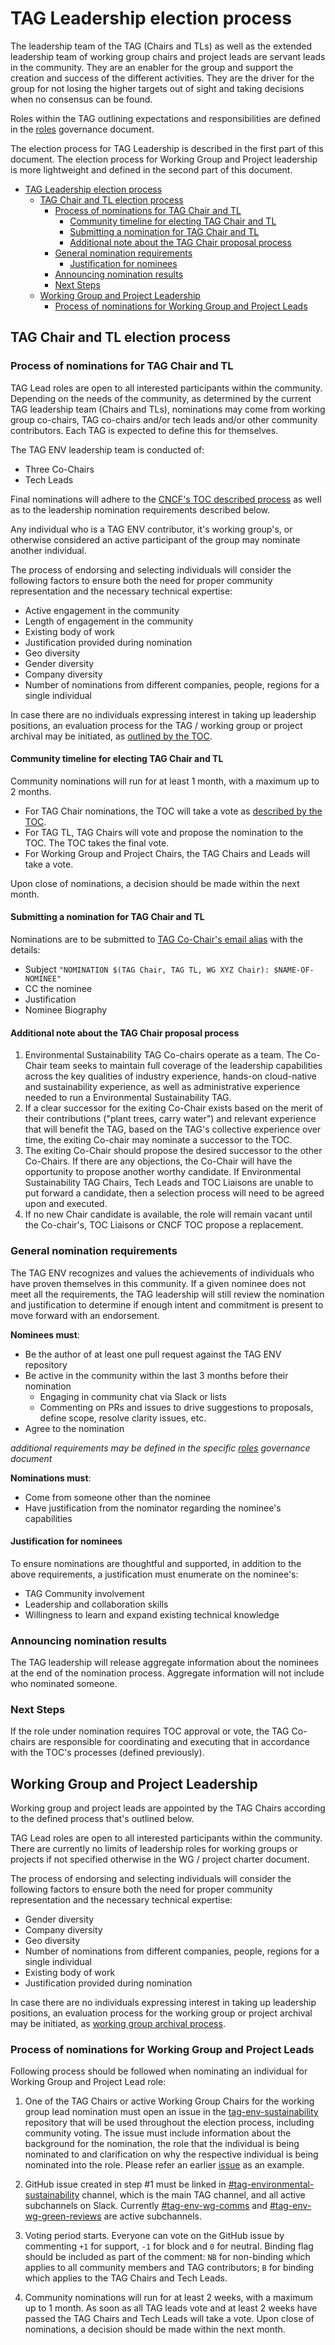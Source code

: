 # TAG Leadership election process

The leadership team of the TAG (Chairs and TLs) as well as the extended leadership team of working group chairs and project leads are servant leads in the community.
They are an enabler for the group and support the creation and success of the different activities.
They are the driver for the group for not losing the higher targets out of sight and taking decisions when no consensus can be found.

Roles within the TAG outlining expectations and responsibilities are defined in the [roles](roles.md) governance document.

The election process for TAG Leadership is described in the first part of this document.
The election process for Working Group and Project leadership is more lightweight and defined in the second part of this document.

- [TAG Leadership election process](#tag-leadership-election-process)
  - [TAG Chair and TL election process](#tag-chair-and-tl-election-process)
    - [Process of nominations for TAG Chair and TL](#process-of-nominations-for-tag-chair-and-tl)
      - [Community timeline for electing TAG Chair and TL](#community-timeline-for-electing-tag-chair-and-tl)
      - [Submitting a nomination for TAG Chair and TL](#submitting-a-nomination-for-tag-chair-and-tl)
      - [Additional note about the TAG Chair proposal process](#additional-note-about-the-tag-chair-proposal-process)
    - [General nomination requirements](#general-nomination-requirements)
      - [Justification for nominees](#justification-for-nominees)
    - [Announcing nomination results](#announcing-nomination-results)
    - [Next Steps](#next-steps)
  - [Working Group and Project Leadership](#working-group-and-project-leadership)
    - [Process of nominations for Working Group and Project Leads](#process-of-nominations-for-working-group-and-project-leads)

## TAG Chair and TL election process

### Process of nominations for TAG Chair and TL

TAG Lead roles are open to all interested participants within the community.
Depending on the needs of the community, as determined by the current TAG leadership team (Chairs and TLs), nominations may come from working group co-chairs, TAG co-chairs and/or tech leads and/or other community contributors. Each TAG is expected to define this for themselves.

The TAG ENV leadership team is conducted of:

* Three Co-Chairs
* Tech Leads

Final nominations will adhere to the [CNCF's TOC described process](https://github.com/cncf/toc/blob/main/tags/cncf-tags.md#elections) as well as to the leadership nomination requirements described below.

Any individual who is a TAG ENV contributor, it's working group's, or otherwise considered an active participant of the group may nominate another individual.

The process of endorsing and selecting individuals will consider the following factors to ensure both the need for proper community representation and the necessary technical expertise:

* Active engagement in the community
* Length of engagement in the community
* Existing body of work
* Justification provided during nomination
* Geo diversity
* Gender diversity
* Company diversity
* Number of nominations from different companies, people, regions for a single individual

In case there are no individuals expressing interest in taking up leadership positions, an evaluation process for the TAG / working group or project archival may be initiated, as [outlined by the TOC](https://github.com/cncf/toc/blob/main/tags/cncf-tags.md#retirement).

#### Community timeline for electing TAG Chair and TL

Community nominations will run for at least 1 month, with a maximum up to 2 months.

* For TAG Chair nominations, the TOC will take a vote as [described by the TOC](https://github.com/cncf/toc/blob/main/tags/cncf-tags.md#elections).
* For TAG TL, TAG Chairs will vote and propose the nomination to the TOC. The TOC takes the final vote.
* For Working Group and Project Chairs, the TAG Chairs and Leads will take a vote.

Upon close of nominations, a decision should be made within the next month.

#### Submitting a nomination for TAG Chair and TL

Nominations are to be submitted to [TAG Co-Chair's email alias](mailto:cncf-tag-env-sus-chairs@lists.cncf.io) with the details:

* Subject `"NOMINATION $(TAG Chair, TAG TL, WG XYZ Chair): $NAME-OF-NOMINEE"`
* CC the nominee
* Justification
* Nominee Biography

#### Additional note about the TAG Chair proposal process

1. Environmental Sustainability TAG Co-chairs operate as a team. The Co-Chair team seeks to maintain full coverage of the leadership capabilities across the key qualities of industry experience, hands-on cloud-native and sustainability experience, as well as administrative experience needed to run a Environmental Sustainability TAG.
2. If a clear successor for the exiting Co-Chair exists based on the merit of their contributions ("plant trees, carry water") and relevant experience that will benefit the TAG, based on the TAG's collective experience over time, the exiting Co-chair may nominate a successor to the TOC.
3. The exiting Co-Chair should propose the desired successor to the other Co-Chairs. If there are any objections, the Co-Chair will have the opportunity to propose another worthy candidate. If Environmental Sustainability TAG Chairs, Tech Leads and TOC Liaisons are unable to put forward a candidate, then a selection process will need to be agreed upon and executed.
4. If no new Chair candidate is available, the role will remain vacant until the Co-chair's, TOC Liaisons or CNCF TOC propose a replacement.

### General nomination requirements

The TAG ENV recognizes and values the achievements of individuals who have proven themselves in this community.
If a given nominee does not meet all the requirements, the TAG leadership will still review the nomination and justification to determine if enough intent and commitment is present to move forward with an endorsement.

**Nominees must**:

* Be the author of at least one pull request against the TAG ENV repository
* Be active in the community within the last 3 months before their nomination
  * Engaging in community chat via Slack or lists
  * Commenting on PRs and issues to drive suggestions to proposals, define scope, resolve clarity issues, etc.
* Agree to the nomination

*additional requirements may be defined in the specific [roles](roles.md) governance document*

**Nominations must**:

* Come from someone other than the nominee
* Have justification from the nominator regarding the nominee's capabilities

#### Justification for nominees

To ensure nominations are thoughtful and supported, in addition to the above requirements, a justification must enumerate on the nominee's:

* TAG Community involvement
* Leadership and collaboration skills
* Willingness to learn and expand existing technical knowledge

### Announcing nomination results

The TAG leadership will release aggregate information about the nominees at the end of the nomination process. Aggregate information will not include who nominated someone.

### Next Steps

If the role under nomination requires TOC approval or vote, the TAG Co-chairs are responsible for coordinating and executing that in accordance with the TOC's processes (defined previously).

## Working Group and Project Leadership

Working group and project leads are appointed by the TAG Chairs according to the defined process that's outlined below.

TAG Lead roles are open to all interested participants within the community.
There are currently no limits of leadership roles for working groups or projects if not specified otherwise in the WG / project charter document.

The process of endorsing and selecting individuals will consider the following factors to ensure both the need for proper community representation and the necessary technical expertise:

* Gender diversity
* Company diversity
* Geo diversity
* Number of nominations from different companies, people, regions for a single individual
* Existing body of work
* Justification provided during nomination

In case there are no individuals expressing interest in taking up leadership positions, an evaluation process for the working group or project archival may be initiated, as [working group archival process](project-formation.md).

### Process of nominations for Working Group and Project Leads

Following process should be followed when nominating an individual for Working Group and Project Lead role:

1. One of the TAG Chairs or active Working Group Chairs for the working group lead nomination must open an issue in the [tag-env-sustainability](https://github.com/cncf/tag-env-sustainability/issues) repository that will be used throughout the election process, including community voting. The issue must include information about the background for the nomination, the role that the individual is being nominated to and clarification on why the respective individual is being nominated into the role. Please refer an earlier [issue](https://github.com/cncf/tag-env-sustainability/issues/293) as an example.

2. GitHub issue created in step #1 must be linked in [#tag-environmental-sustainability](https://cloud-native.slack.com/archives/C03F270PDU6) channel, which is the main TAG channel, and all active subchannels on Slack. Currently [#tag-env-wg-comms](https://cloud-native.slack.com/archives/C068XUD9AEA) and [#tag-env-wg-green-reviews](https://cloud-native.slack.com/archives/C060EDHN431) are active subchannels.

3. Voting period starts. Everyone can vote on the GitHub issue by commenting ```+1``` for support, ```-1``` for block and ```0``` for neutral. Binding flag should be included as part of the comment: ```NB``` for non-binding which applies to all community members and TAG contributors; ```B``` for binding which applies to the TAG Chairs and Tech Leads.

4. Community nominations will run for at least 2 weeks, with a maximum up to 1 month. As soon as all TAG leads vote and at least 2 weeks have passed the TAG Chairs and Tech Leads will take a vote. Upon close of nominations, a decision should be made within the next month.
